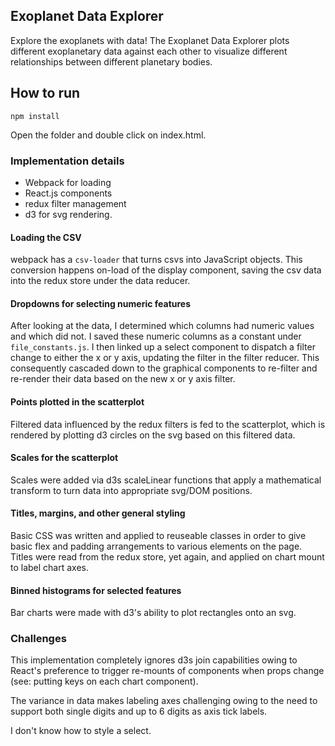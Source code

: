 ## Exoplanet Data Explorer

Explore the exoplanets with data! The Exoplanet Data Explorer plots different exoplanetary data against each other to visualize different relationships between different planetary bodies.

## How to run

`npm install`

Open the folder and double click on index.html.

### Implementation details

- Webpack for loading
- React.js components
- redux filter management
- d3 for svg rendering.

#### Loading the CSV

webpack has a `csv-loader` that turns csvs into JavaScript objects. This conversion happens on-load of the display component, saving the csv data into the redux store under the data reducer.

#### Dropdowns for selecting numeric features

After looking at the data, I determined which columns had numeric values and which did not. I saved these numeric columns as a constant under `file_constants.js`. I then linked up a select component to dispatch a filter change to either the x or y axis, updating the filter in the filter reducer. This consequently cascaded down to the graphical components to re-filter and re-render their data based on the new x or y axis filter.

#### Points plotted in the scatterplot

Filtered data influenced by the redux filters is fed to the scatterplot, which is rendered by plotting d3 circles on the svg based on this filtered data.

#### Scales for the scatterplot

Scales were added via d3s scaleLinear functions that apply a mathematical transform to turn data into appropriate svg/DOM positions.

#### Titles, margins, and other general styling

Basic CSS was written and applied to reuseable classes in order to give basic flex and padding arrangements to various elements on the page. Titles were read from the redux store, yet again, and applied on chart mount to label chart axes.

#### Binned histograms for selected features

Bar charts were made with d3's ability to plot rectangles onto an svg.

### Challenges

This implementation completely ignores d3s join capabilities owing to React's preference to trigger re-mounts of components when props change (see: putting keys on each chart component).

The variance in data makes labeling axes challenging owing to the need to support both single digits and up to 6 digits as axis tick labels.

I don't know how to style a select.
